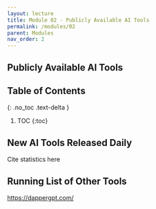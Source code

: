 ```yaml
---
layout: lecture
title: Module 02 - Publicly Available AI Tools
permalink: /modules/02
parent: Modules
nav_order: 2
---
```


## Publicly Available AI Tools


## Table of Contents
{: .no_toc .text-delta }

1. TOC
{:toc}


## New AI Tools Released Daily
Cite statistics here

## Running List of Other Tools

https://dappergpt.com/
